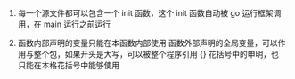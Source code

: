 1. 每一个源文件都可以包含一个 init 函数，这个 init 函数自动被 go 运行框架调用，在 main 运行之前运行

2. 函数内部声明的变量只能在本函数内部使用
    函数外部声明的全局变量，可以作用与整个包，如果开头是大写，可以被整个程序引用
    {} 花括号中的申明，也只能在本格花括号中能够使用 